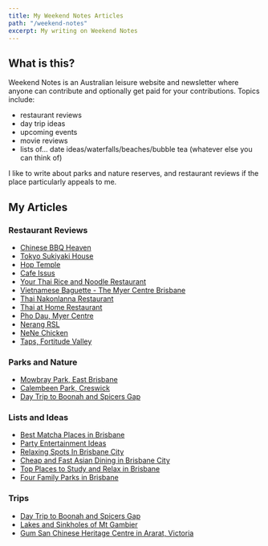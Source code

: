```yaml
---
title: My Weekend Notes Articles
path: "/weekend-notes"
excerpt: My writing on Weekend Notes
---
```


## What is this?

Weekend Notes is an Australian leisure website and newsletter where anyone can contribute and optionally get paid for your contributions. Topics include:

* restaurant reviews
* day trip ideas
* upcoming events
* movie reviews
* lists of... date ideas/waterfalls/beaches/bubble tea (whatever else you can think of)

I like to write about parks and nature reserves, and restaurant reviews if the place particularly appeals to me.

## My Articles

### Restaurant Reviews
 * [Chinese BBQ Heaven](https://www.weekendnotes.com/chinese-bbq-heaven-anzac-square-brisbane/)
 * [Tokyo Sukiyaki House](https://www.weekendnotes.com/tokyo-sukiyaki-house/)
 * [Hop Temple](https://www.weekendnotes.com/hop-temple-ballarat/)
 * [Cafe Issus](https://www.weekendnotes.com/cafe-issus-melbourne/)
 * [Your Thai Rice and Noodle Restaurant](https://www.weekendnotes.com/your-thai-rice-noodle-restaurant/)
 * [Vietnamese Baguette - The Myer Centre Brisbane](https://www.weekendnotes.com/vietnamese-baguette-myer-centre-brisbane/)
 * [Thai Nakonlanna Restaurant](https://www.weekendnotes.com/thai-nakonlanna-restaurant/)
 * [Thai at Home Restaurant](https://www.weekendnotes.com/thai-at-home-restaurant/)
 * [Pho Dau, Myer Centre](https://www.weekendnotes.com/pho-dau-the-myer-centre-brisbane/)
 * [Nerang RSL](https://www.weekendnotes.com/nerang-rsl/)
 * [NeNe Chicken](https://www.weekendnotes.com/nene-chicken-myer-centre-brisbane/)
 * [Taps, Fortitude Valley](https://www.weekendnotes.com/taps-fortitude-valley/104437/)

 ### Parks and Nature
 * [Mowbray Park, East Brisbane](https://www.weekendnotes.com/mowbray-park/)
 * [Calembeen Park, Creswick](https://www.weekendnotes.com/calembeen-park-creswick/)
* [Day Trip to Boonah and Spicers Gap](https://www.weekendnotes.com/day-trip-to-boonah-and-spicers-gap/)

 ### Lists and Ideas
 * [Best Matcha Places in Brisbane](https://www.weekendnotes.com/best-green-tea-matcha-places-brisbane/)
 * [Party Entertainment Ideas](https://www.weekendnotes.com/party-entertainment-ideas/)
* [Relaxing Spots In Brisbane City](https://www.weekendnotes.com/relaxing-spots-in-brisbane-city/)
* [Cheap and Fast Asian Dining in Brisbane City](https://www.weekendnotes.com/cheap-and-fast-asian-dining-brisbane-city/)
* [Top Places to Study and Relax in Brisbane](https://www.weekendnotes.com/top-places-to-study-relax-brisbane/)
* [Four Family Parks in Brisbane](http://live.weekendnotes.com/preview-review/196407/?ap=3PxAAmu4yB&wuid=598410)

### Trips
* [Day Trip to Boonah and Spicers Gap](https://www.weekendnotes.com/day-trip-to-boonah-and-spicers-gap/)
* [Lakes and Sinkholes of Mt Gambier](https://www.weekendnotes.com/lakes-and-sinkholes-mount-gambier/)
* [Gum San Chinese Heritage Centre in Ararat, Victoria](https://www.weekendnotes.com/gum-san-chinese-heritage-centre-ararat/)